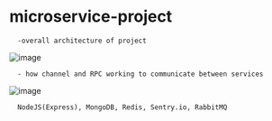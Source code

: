 # microservice-project
      -overall architecture of project
![image](https://github.com/MinhDuy27/microservice-project/assets/146503855/af44d7b8-668d-4522-a8de-44eb05598ff4)

      - how channel and RPC working to communicate between services 
![image](https://github.com/MinhDuy27/microservice-project/assets/146503855/674a7abb-69be-4898-b795-e992bcafa341)

      NodeJS(Express), MongoDB, Redis, Sentry.io, RabbitMQ 
